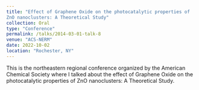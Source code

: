 ```yaml
---
title: "Effect of Graphene Oxide on the photocatalytic properties of
ZnO nanoclusters: A Theoretical Study"
collection: Oral
type: "Conference"
permalink: /talks/2014-03-01-talk-8
venue: "ACS-NERM"
date: 2022-10-02
location: "Rochester, NY"
---
```


This is the northeastern regional conference organized by the American Chemical Society where I talked about the effect of Graphene Oxide on the photocatalytic properties of
ZnO nanoclusters: A Theoretical Study.
